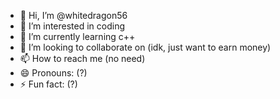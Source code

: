 - 👋 Hi, I’m @whitedragon56
- 👀 I’m interested in coding
- 🌱 I’m currently learning c++
- 💞️ I’m looking to collaborate on (idk, just want to earn money)
- 📫 How to reach me (no need)
- 😄 Pronouns: (?)
- ⚡ Fun fact: (?)

<!---
whitedragon56/whitedragon56 is a ✨ special ✨ repository because its `README.md` (this file) appears on your GitHub profile.
You can click the Preview link to take a look at your changes.
--->
